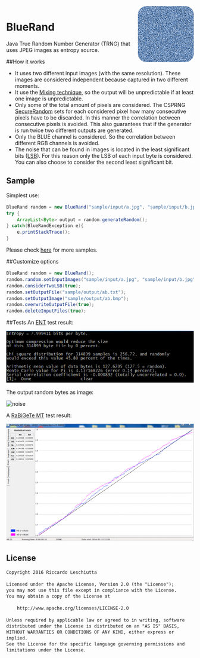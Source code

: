 <img align="right" src="bluerand-logo.png"/>

# BlueRand
Java True Random Number Generator (TRNG) that uses JPEG images as entropy source.

##How it works
* It uses two different input images (with the same resolution). These images are considered independent because captured in two different moments. 
* It use the [Mixing technique](https://tools.ietf.org/html/rfc4086#section-5), so the output will be unpredictable if at least one  image is unpredictable.
* Only some of the total amount of pixels are considered. The CSPRNG [SecureRandom](https://docs.oracle.com/javase/7/docs/api/java/security/SecureRandom.html) sets for each considered pixel how many consecutive pixels have to be discarded. In this manner the correlation between consecutive pixels is avoided. This also guarantees that if the generator is run twice two different outputs are generated.
* Only the BLUE channel is considered. So the correlation between different RGB channels is avoided.
* The noise that can be found in images is located in the least significant bits ([LSB](https://en.wikipedia.org/wiki/Least_significant_bit)). For this reason only the LSB of each input byte is considered. You can also choose to consider the second least significant bit.

## Sample
Simplest use:
```java
BlueRand random = new BlueRand("sample/input/a.jpg", "sample/input/b.jpg");
try {
	ArrayList<Byte> output = random.generateRandom();
} catch(BlueRandException e){
	e.printStackTrace();
}
```
Please check [here](sample/Sample.java) for more samples.

##Customize options
```java
BlueRand random = new BlueRand();
random.random.setInputImages("sample/input/a.jpg", "sample/input/b.jpg");
random.considerTwoLSB(true);
random.setOutputFile("sample/output/ab.txt");
random.setOutputImage("sample/output/ab.bmp");
random.overwriteOutputFile(true);
random.deleteInputFiles(true);
```

##Tests
An [ENT](http://www.fourmilab.ch/random/) test result:

![test-ent](tests/ent_test.PNG)

The output random bytes as image:

![noise](https://github.com/prgpascal/bluerand/blob/master/sample/output/multiRuns_output.bmp)

A [RaBiGeTe MT](http://cristianopi.altervista.org/RaBiGeTe_MT/) test result:

![test-rabigete](tests/rabigete_test.PNG)

## License
	Copyright 2016 Riccardo Leschiutta

	Licensed under the Apache License, Version 2.0 (the "License");
	you may not use this file except in compliance with the License.
	You may obtain a copy of the License at
	
		http://www.apache.org/licenses/LICENSE-2.0

	Unless required by applicable law or agreed to in writing, software
	distributed under the License is distributed on an "AS IS" BASIS,
	WITHOUT WARRANTIES OR CONDITIONS OF ANY KIND, either express or implied.
	See the License for the specific language governing permissions and
	limitations under the License.
